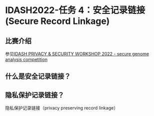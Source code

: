 # IDASH2022-任务 4：安全记录链接(Secure Record Linkage)

## 比赛介绍

参见[IDASH PRIVACY & SECURITY WORKSHOP 2022 - secure genome analysis competition](http://www.humangenomeprivacy.org/2022/competition-tasks.html)

## 什么是安全记录链接？


## 隐私保护记录链接？

隐私保护记录链接（privacy preserving record linkage）

